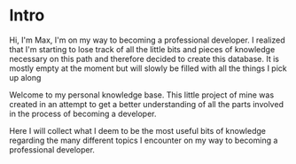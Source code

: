 # Intro

Hi, I'm Max,
I'm on my way to becoming a professional developer. I realized that I'm starting to lose track of all the little bits and pieces of knowledge necessary on this path and therefore decided to create this database. 
It is mostly empty at the moment but will slowly be filled with all the things I pick up along 


Welcome to my personal knowledge base. This little project of mine was created in an attempt to get a better understanding of all the parts involved in the process of becoming a developer. 

Here I will collect what I deem to be the most useful bits of knowledge regarding the many different topics I encounter on my way to becoming a professional developer.
<!--stackedit_data:
eyJoaXN0b3J5IjpbMTkwMDMwNjg3M119
-->
